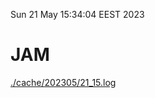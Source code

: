 Sun 21 May 15:34:04 EEST 2023
# JAM
<a href='./cache/202305/21_15.log'>./cache/202305/21_15.log</a>
